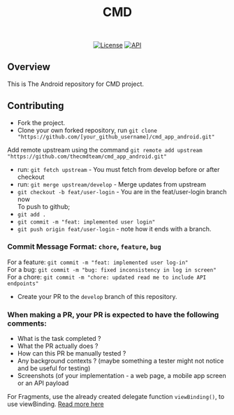 <h1 align="center">CMD</h1></br>
<p align="center">
   <a href="https://github.com/thecmdteam/cmd_app_android/actions/workflows/build.yml"><img alt="License" src="https://github.com/thecmdteam/cmd_android/actions/workflows/build.yml/badge.svg"/></a>
  <a href="https://android-arsenal.com/api?level=21"><img alt="API" src="https://img.shields.io/badge/API-21%2B-brightgreen.svg?style=flat"/></a>
</p>

## Overview
This is The Android repository for CMD project.

## Contributing
- Fork the project.
- Clone your own forked repository, run `git clone "https://github.com/[your_github_username]/cmd_app_android.git"`

Add remote upstream using the command `git remote add upstream "https://github.com/thecmdteam/cmd_app_android.git"`

- run: `git fetch upstream` - You must fetch from develop before or after checkout<br/>
- run: `git merge upstream/develop` - Merge updates from upstream<br/>
- `git checkout -b feat/user-login` - You are in the feat/user-login branch now<br/>
To push to github;<br/>
- `git add .`<br/>
- `git commit -m "feat: implemented user login"`<br/>
- `git push origin feat/user-login` - note how it ends with a branch. <br/>

### Commit Message Format: `chore`, `feature`, `bug`
For a feature: `git commit -m "feat: implemented user log-in"`<br/>
For a bug: `git commit -m "bug: fixed inconsistency in log in screen"`<br/>
For a chore: `git commit -m "chore: updated read me to include API endpoints"`<br/>

- Create your PR to the `develop` branch of this repository.
### When making a PR, your PR is expected to have the following comments:<br/>
- What is the task completed ?<br/>
- What the PR actually does  ?<br/>
- How can this PR be manually tested ?<br/>
- Any background contexts ? (maybe something a tester might not notice and be useful for testing)
- Screenshots (of your implementation - a web page, a mobile app screen or an API payload

For Fragments, use the already created delegate function `viewBinding()`, to use viewBinding. [Read more here](https://zhuinden.medium.com/simple-one-liner-viewbinding-in-fragments-and-activities-with-kotlin-961430c6c07c)
